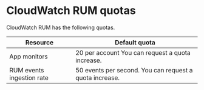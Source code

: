 # CloudWatch RUM quotas<a name="CloudWatch-RUM-quotas"></a>

CloudWatch RUM has the following quotas\.


| Resource | Default quota | 
| --- | --- | 
|  App monitors  |  20 per account You can request a quota increase\.  | 
|  RUM events ingestion rate  |  50 events per second\. You can request a quota increase\.  | 